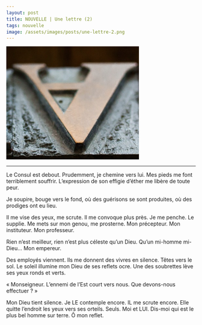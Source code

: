 ```yaml
---
layout: post
title: NOUVELLE | Une lettre (2)
tags: nouvelle
image: /assets/images/posts/une-lettre-2.png
---
```


<img src="/assets/images/posts/une-lettre-2.png" width="70%" class="center">

---

Le Consul est debout. Prudemment, je chemine  vers lui. Mes pieds me font terriblement souffrir. L’expression de son effigie d’éther me libère de toute peur.

<!--more-->

Je soupire, bouge vers le fond, où des guérisons se sont produites, où des prodiges ont eu lieu.

Il me vise des yeux, me scrute. Il me convoque plus près. Je me penche. Le supplie. Me mets sur mon genou, me prosterne. Mon précepteur. Mon instituteur. Mon professeur.

Rien n’est meilleur, rien n’est plus céleste qu’un Dieu. Qu’un mi-homme mi-Dieu… Mon empereur.

Des employés viennent. Ils me donnent des vivres en silence. Têtes vers le sol. Le soleil illumine mon Dieu de ses reflets ocre.	Une des soubrettes lève ses yeux ronds et verts. 

« Monseigneur. L’ennemi de l’Est court vers nous. Que devons-nous effectuer ? »

Mon Dieu tient silence. Je LE contemple encore. IL me scrute encore. Elle quitte l’endroit les yeux vers ses orteils. Seuls. Moi et LUI. Dis-moi qui est le plus bel homme sur terre. Ô mon reflet. 
